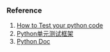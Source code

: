 ### Reference
1. [How to Test your python code](http://docs.python-guide.org/en/latest/writing/tests/)
2. [Python单元测试框架](http://www.oschina.net/question/12_27127)
3. [Python Doc](https://docs.python.org/2.7/library/unittest.html)
